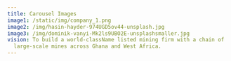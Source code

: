 ```yaml
---
title: Carousel Images
image1: /static/img/company_1.png
image2: /img/hasin-hayder-974UGD5ov44-unsplash.jpg
image3: /img/dominik-vanyi-Mk2ls9UBO2E-unsplashsmaller.jpg
vision: To build a world-className listed mining firm with a chain of
  large-scale mines across Ghana and West Africa.
---
```

